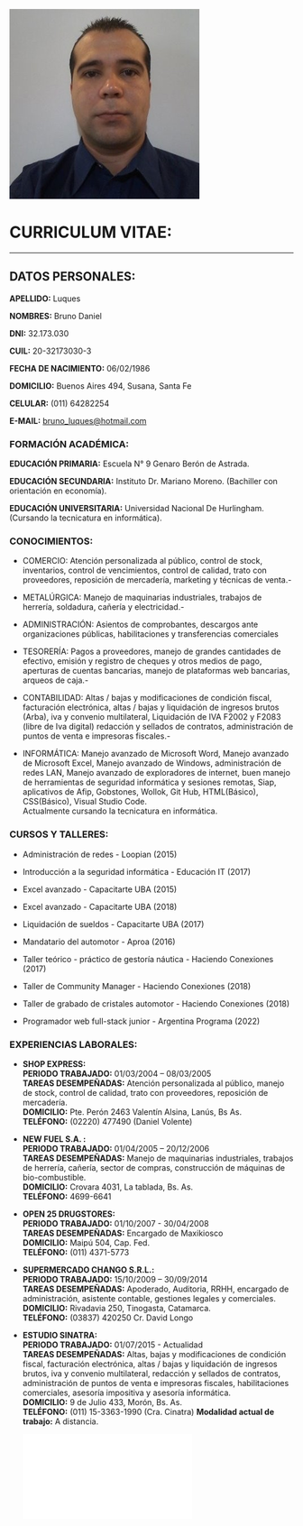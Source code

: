 ![Foto](Foto.jpg)

# CURRICULUM VITAE:  
--------------------------
## DATOS PERSONALES:


**APELLIDO:** Luques

**NOMBRES:** Bruno Daniel

**DNI:** 32.173.030

**CUIL:** 20-32173030-3	

**FECHA DE NACIMIENTO:** 06/02/1986

**DOMICILIO:** Buenos Aires 494, Susana, Santa Fe

**CELULAR:** (011) 64282254

**E-MAIL:** bruno_luques@hotmail.com


### FORMACIÓN ACADÉMICA:

**EDUCACIÓN PRIMARIA:** Escuela N° 9 Genaro Berón de Astrada.

**EDUCACIÓN SECUNDARIA:** Instituto Dr. Mariano Moreno. (Bachiller con orientación en economía).  

**EDUCACIÓN UNIVERSITARIA:** Universidad Nacional De Hurlingham. (Cursando la tecnicatura en informática).


### CONOCIMIENTOS:

+ COMERCIO: Atención personalizada al público, control de stock, inventarios,   control de vencimientos, control de calidad, trato con proveedores, reposición de mercadería, marketing y técnicas de venta.-

+ METALÚRGICA: Manejo de maquinarias industriales, trabajos de herrería, soldadura, cañería y electricidad.-

+ ADMINISTRACIÓN: Asientos de comprobantes, descargos ante organizaciones públicas, habilitaciones y transferencias comerciales

+ TESORERÍA: Pagos a proveedores, manejo de grandes cantidades de efectivo, emisión y registro de cheques y otros medios de pago, aperturas de cuentas bancarias, manejo de plataformas web bancarias, arqueos de caja.- 

+ CONTABILIDAD: Altas / bajas y modificaciones de condición fiscal, facturación electrónica, altas / bajas y liquidación de ingresos brutos (Arba), iva y convenio multilateral, Liquidación de IVA F2002 y F2083 (libre de Iva digital) redacción y sellados de contratos, administración de puntos de venta e  impresoras fiscales.-

+ INFORMÁTICA: Manejo avanzado de Microsoft Word, Manejo avanzado de Microsoft Excel, Manejo avanzado de Windows, administración de redes LAN, Manejo avanzado de exploradores de internet, buen manejo de herramientas de seguridad informática y sesiones remotas, Siap, aplicativos de Afip, Gobstones, Wollok, Git Hub, HTML(Básico), CSS(Básico), Visual Studio Code.  
Actualmente cursando la tecnicatura en informática.

### CURSOS Y TALLERES:

+ Administración de redes - Loopian (2015)

+ Introducción a la seguridad informática - Educación IT (2017)

+ Excel avanzado - Capacitarte UBA (2015)

+ Excel avanzado - Capacitarte UBA (2018)

+ Liquidación de sueldos - Capacitarte UBA (2017)

+ Mandatario del automotor - Aproa (2016)

+ Taller teórico - práctico de gestoría náutica - Haciendo Conexiones (2017)

+ Taller de Community Manager - Haciendo Conexiones (2018)

+ Taller de grabado de cristales automotor - Haciendo Conexiones (2018)

+ Programador web full-stack junior - Argentina Programa (2022)

### EXPERIENCIAS LABORALES:

+ **SHOP EXPRESS:**  
**PERIODO TRABAJADO:** 01/03/2004 – 08/03/2005  
**TAREAS DESEMPEÑADAS:** Atención personalizada al público, manejo de stock, control de calidad, trato con proveedores, reposición de mercadería.    
**DOMICILIO:** Pte. Perón 2463 Valentín Alsina, Lanús, Bs As.  
**TELÉFONO:** (02220) 477490 (Daniel Volente)  


+ **NEW FUEL S.A. :**  
**PERIODO TRABAJADO:** 01/04/2005 – 20/12/2006  
**TAREAS DESEMPEÑADAS:** Manejo de maquinarias industriales, trabajos de herrería, cañería, sector de compras, construcción de máquinas de bio-combustible.  
**DOMICILIO:** Crovara 4031, La tablada, Bs. As.  
**TELÉFONO:** 4699-6641  

+ **OPEN 25 DRUGSTORES:**  
**PERIODO TRABAJADO:** 01/10/2007 - 30/04/2008  
**TAREAS DESEMPEÑADAS:** Encargado de Maxikiosco  
**DOMICILIO:** Maipú 504, Cap. Fed.  
**TELÉFONO:** (011) 4371-5773 


+ **SUPERMERCADO CHANGO S.R.L.:**  
**PERIODO TRABAJADO:** 15/10/2009 – 30/09/2014  
**TAREAS DESEMPEÑADAS:** Apoderado, Auditoria, RRHH, encargado de administración, asistente contable, gestiones legales y comerciales.  
**DOMICILIO:** Rivadavia 250, Tinogasta, Catamarca.  
**TELÉFONO:** (03837) 420250 Cr. David Longo  


+ **ESTUDIO SINATRA:**  
**PERIODO TRABAJADO:** 01/07/2015 - Actualidad  
**TAREAS DESEMPEÑADAS:** Altas, bajas y modificaciones de condición fiscal, facturación electrónica, altas / bajas y liquidación de ingresos brutos, iva y convenio multilateral, redacción y sellados de contratos, administración de puntos de venta e  impresoras fiscales, habilitaciones comerciales, asesoría impositiva y asesoría informática.  
**DOMICILIO:** 9 de Julio 433, Morón, Bs. As.  
**TELÉFONO:** (011) 15-3363-1990 (Cra. Cinatra)
**Modalidad actual de trabajo:** A distancia.

  ![Descargar CV en PDF](CV2023.pdf)
